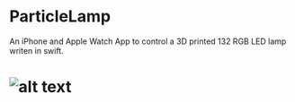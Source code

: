 # ParticleLamp
An iPhone and Apple Watch App to control a 3D printed 132 RGB LED lamp writen in swift.


# ![alt text](https://raw.githubusercontent.com/coreyasmith35/Particle/branch/path/to/img.png)
